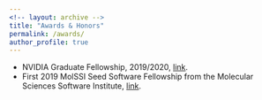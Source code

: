 ```yaml
---
<!-- layout: archive -->
title: "Awards & Honors"
permalink: /awards/
author_profile: true
---
```

* NVIDIA Graduate Fellowship, 2019/2020, [link](https://research.nvidia.com/grad_fellowship/2019).
* First 2019 MolSSI Seed Software Fellowship from the Molecular Sciences Software Institute, [link](https://molssi.org/2018/12/02/1520/).
